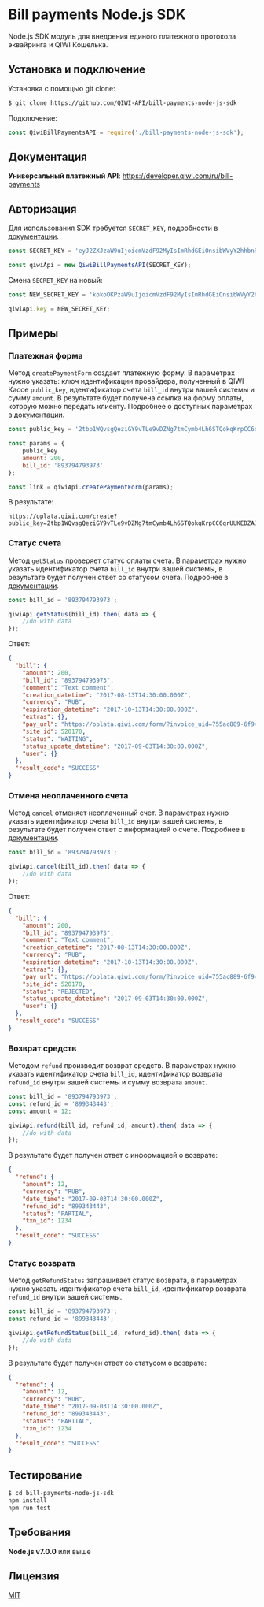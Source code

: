 # Bill payments Node.js SDK
Node.js SDK модуль для внедрения единого платежного протокола эквайринга и QIWI Кошелька.

## Установка и подключение

Установка с помощью git clone:

```bash
$ git clone https://github.com/QIWI-API/bill-payments-node-js-sdk
```

Подключение:

```javascript
const QiwiBillPaymentsAPI = require('./bill-payments-node-js-sdk');
```

## Документация

**Универсальный платежный API**: https://developer.qiwi.com/ru/bill-payments

## Авторизация

Для использования SDK требуется `SECRET_KEY`, подробности в [документации](https://developer.qiwi.com/ru/bill-payments/#auth).

```javascript
const SECRET_KEY = 'eyJ2ZXJzaW9uIjoicmVzdF92MyIsImRhdGEiOnsibWVyY2hhbnRfaWQiOjUyNjgxMiwiYXBpX3VzZXJfaWQiOjcxNjI2MTk3LCJzZWNyZXQiOiJmZjBiZmJiM2UxYzc0MjY3YjIyZDIzOGYzMDBkNDhlYjhiNTnONPININONPN090MTg5ZjMwYzZhY2RjMzg1In19';

const qiwiApi = new QiwiBillPaymentsAPI(SECRET_KEY);
```

Смена `SECRET_KEY` на новый:

```javascript
const NEW_SECRET_KEY = 'kokoOKPzaW9uIjoicmVzdF92MyIsImRhdGEiOnsibWVyY2hhbnRfaWQiOjUyNjgxMiwiYXBpX3VzZXJfaWQiOjcxNjI2MTk3LCJzZWNyZXQiOiJmZjBiZmJiM2UxYzc0MjY3YjIyZDIzOGYzMDBkNDhlYjhiNTk5NmIbhchhbbHBHIBDBICIBSBSJBSICUSIUUbuui34';

qiwiApi.key = NEW_SECRET_KEY;
```

## Примеры

### Платежная форма

Метод `createPaymentForm` создает платежную форму. В параметрах нужно указать: ключ идентификации провайдера, полученный в QIWI Кассе `public_key`, идентификатор счета `bill_id` внутри вашей системы и сумму `amount`. В результате будет получена ссылка на форму оплаты, которую можно передать клиенту. Подробнее о доступных параметрах в [документации](https://developer.qiwi.com/ru/bill-payments/#http).

```javascript
const public_key = '2tbp1WQvsgQeziGY9vTLe9vDZNg7tmCymb4Lh6STQokqKrpCC6qrUUKEDZAJ7mvFnzr1yTebUiQaBLDnebLMMxL8nc6FF5zfmGQnypdXCbQJqHEJW5RJmKfj8nvgc';

const params = {
    public_key
    amount: 200,
    bill_id: '893794793973'
};

const link = qiwiApi.createPaymentForm(params);       
```

В результате:

```
https://oplata.qiwi.com/create?public_key=2tbp1WQvsgQeziGY9vTLe9vDZNg7tmCymb4Lh6STQokqKrpCC6qrUUKEDZAJ7mvFnzr1yTebUiQaBLDnebLMMxL8nc6FF5zfmGQnypdXCbQJqHEJW5RJmKfj8nvgc&amount=200&bill_id=893794793973
```

### Статус счета

Метод `getStatus` проверяет статус оплаты счета. В параметрах нужно указать идентификатор счета `bill_id` внутри вашей системы, в результате будет получен ответ со статусом счета. Подробнее в [документации](https://developer.qiwi.com/ru/bill-payments/#invoice-status).

```javascript
const bill_id = '893794793973';

qiwiApi.getStatus(bill_id).then( data => {
    //do with data
});
```

Ответ:

```json
{
  "bill": {
    "amount": 200,
    "bill_id": "893794793973",
    "comment": "Text comment",
    "creation_datetime": "2017-08-13T14:30:00.000Z",
    "currency": "RUB",
    "expiration_datetime": "2017-10-13T14:30:00.000Z",
    "extras": {},
    "pay_url": "https://oplata.qiwi.com/form/?invoice_uid=755ac889-6f94-4f82-a0b8-3dffc24afa60",
    "site_id": 520170,
    "status": "WAITING",
    "status_update_datetime": "2017-09-03T14:30:00.000Z",
    "user": {}
  },
  "result_code": "SUCCESS"
}
```

### Отмена неоплаченного счета

Метод `cancel` отменяет неоплаченный счет. В параметрах нужно указать идентификатор счета `bill_id` внутри вашей системы, в результате будет получен ответ с информацией о счете. Подробнее в [документации](https://developer.qiwi.com/ru/bill-payments/#invoice-status).

```javascript
const bill_id = '893794793973';

qiwiApi.cancel(bill_id).then( data => {
    //do with data
});
```

Ответ:

```json
{
  "bill": {
    "amount": 200,
    "bill_id": "893794793973",
    "comment": "Text comment",
    "creation_datetime": "2017-08-13T14:30:00.000Z",
    "currency": "RUB",
    "expiration_datetime": "2017-10-13T14:30:00.000Z",
    "extras": {},
    "pay_url": "https://oplata.qiwi.com/form/?invoice_uid=755ac889-6f94-4f82-a0b8-3dffc24afa60",
    "site_id": 520170,
    "status": "REJECTED",
    "status_update_datetime": "2017-09-03T14:30:00.000Z",
    "user": {}
  },
  "result_code": "SUCCESS"
}
```

### Возврат средств

Методом `refund` производит возврат средств. В параметрах нужно указать идентификатор счета `bill_id`, идентификатор возврата `refund_id` внутри вашей системы и сумму возврата `amount`.

```javascript
const bill_id = '893794793973';
const refund_id = '899343443';
const amount = 12;

qiwiApi.refund(bill_id, refund_id, amount).then( data => {
    //do with data
});
```

В результате будет получен ответ c информацией о возврате:

```json
{
  "refund": {
    "amount": 12,
    "currency": "RUB",
    "date_time": "2017-09-03T14:30:00.000Z",
    "refund_id": "899343443",
    "status": "PARTIAL",
    "txn_id": 1234
  },
  "result_code": "SUCCESS"
}
```

### Статус возврата

Метод `getRefundStatus` запрашивает статус возврата, в параметрах нужно указать идентификатор счета `bill_id`, идентификатор возврата `refund_id` внутри вашей системы. 

```javascript
const bill_id = '893794793973';
const refund_id = '899343443';

qiwiApi.getRefundStatus(bill_id, refund_id).then( data => {
    //do with data
});
```

В результате будет получен ответ cо статусом о возврате:

```json
{
  "refund": {
    "amount": 12,
    "currency": "RUB",
    "date_time": "2017-09-03T14:30:00.000Z",
    "refund_id": "899343443",
    "status": "PARTIAL",
    "txn_id": 1234
  },
  "result_code": "SUCCESS"
}
```

## Тестирование

```bash
$ cd bill-payments-node-js-sdk
npm install
npm run test
```

## Требования

**Node.js v7.0.0** или выше

## Лицензия

[MIT](LICENSE)